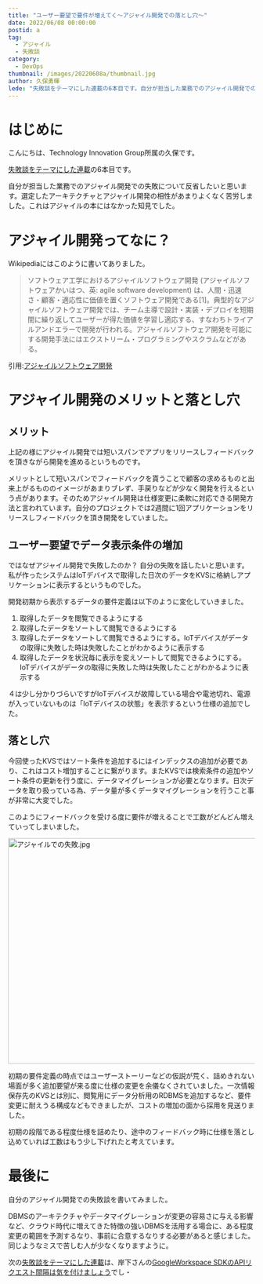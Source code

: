 ```yaml
---
title: "ユーザー要望で要件が増えてく〜アジャイル開発での落とし穴〜"
date: 2022/06/08 00:00:00
postid: a
tag:
  - アジャイル
  - 失敗談
category:
  - DevOps
thumbnail: /images/20220608a/thumbnail.jpg
author: 久保勇暉
lede: "失敗談をテーマにした連載の6本目です。自分が担当した業務でのアジャイル開発での失敗について反省したいと思います。選定したアーキテクチャとアジャイル開発の相性があまりよくなく苦労しました。これはアジャイルの本にはなかった知見でした。"
---
```

# はじめに

こんにちは、Technology Innovation Group所属の久保です。

[失敗談をテーマにした連載](/articles/20220601a/)の6本目です。

自分が担当した業務でのアジャイル開発での失敗について反省したいと思います。選定したアーキテクチャとアジャイル開発の相性があまりよくなく苦労しました。これはアジャイルの本にはなかった知見でした。

# アジャイル開発ってなに？

Wikipediaにはこのように書いてありました。

>ソフトウェア工学におけるアジャイルソフトウェア開発 (アジャイルソフトウェアかいはつ、英: agile software development) は、人間・迅速さ・顧客・適応性に価値を置くソフトウェア開発である[1]。典型的なアジャイルソフトウェア開発では、チーム主導で設計・実装・デプロイを短期間に繰り返してユーザーが得た価値を学習し適応する、すなわちトライアルアンドエラーで開発が行われる。アジャイルソフトウェア開発を可能にする開発手法にはエクストリーム・プログラミングやスクラムなどがある。

引用:[アジャイルソフトウェア開発](https://ja.wikipedia.org/wiki/%E3%82%A2%E3%82%B8%E3%83%A3%E3%82%A4%E3%83%AB%E3%82%BD%E3%83%95%E3%83%88%E3%82%A6%E3%82%A7%E3%82%A2%E9%96%8B%E7%99%BA)

# アジャイル開発のメリットと落とし穴

## メリット

上記の様にアジャイル開発では短いスパンでアプリをリリースしフィードバックを頂きながら開発を進めるというものです。

メリットとして短いスパンでフィードバックを貰うことで顧客の求めるものと出来上がるもののイメージがあまりブレず、手戻りなどが少なく開発を行えるという点があります。そのためアジャイル開発は仕様変更に柔軟に対応できる開発方法と言われています。自分のプロジェクトでは2週間に1回アプリケーションをリリースしフィードバックを頂き開発をしていました。

## ユーザー要望でデータ表示条件の増加

ではなぜアジャイル開発で失敗したのか？ 自分の失敗を話したいと思います。私が作ったシステムはIoTデバイスで取得した日次のデータをKVSに格納しアプリケーションに表示するというものでした。

開発初期から表示するデータの要件定義は以下のように変化していきました。

1. 取得したデータを閲覧できるようにする
1. 取得したデータをソートして閲覧できるようにする
1. 取得したデータをソートして閲覧できるようにする。IoTデバイスがデータの取得に失敗した時は失敗したことがわかるように表示する
1. 取得したデータを状況毎に表示を変えソートして閲覧できるようにする。IoTデバイスがデータの取得に失敗した時は失敗したことがわかるように表示する

４は少し分かりづらいですがIoTデバイスが故障している場合や電池切れ、電源が入っていないものは「IoTデバイスの状態」を表示するという仕様の追加でした。

## 落とし穴

今回使ったKVSではソート条件を追加するにはインデックスの追加が必要であり、これはコスト増加することに繋がります。またKVSでは検索条件の追加やソート条件の更新を行う度に、データマイグレーションが必要となります。日次データを取り扱っている為、データ量が多くデータマイグレーションを行うこと事が非常に大変でした。

このようにフィードバックを受ける度に要件が増えることで工数がどんどん増えていってしまいました。

<img src="/images/20220608a/アジャイルでの失敗.jpg" alt="アジャイルでの失敗.jpg" width="915" height="460" loading="lazy">

初期の要件定義の時点ではユーザーストーリーなどの仮説が荒く、詰めきれない場面が多く追加要望が来る度に仕様の変更を余儀なくされていました。一次情報保存先のKVSとは別に、閲覧用にデータ分析用のRDBMSを追加するなど、要件変更に耐えうる構成などもできましたが、コストの増加の面から採用を見送りました。

初期の段階である程度仕様を詰めたり、途中のフィードバック時に仕様を落とし込めていれば工数はもう少し下げれたと考えています。

# 最後に

自分のアジャイル開発での失敗談を書いてみました。

DBMSのアーキテクチャやデータマイグレーションが変更の容易さに与える影響など、クラウド時代に増えてきた特徴の強いDBMSを活用する場合に、ある程度変更の範囲を予測するなり、事前に合意するなりする必要があると感じました。
同じようなミスで苦しむ人が少なくなりますように。

次の[失敗談をテーマにした連載](/articles/20220601a/)は、岸下さんの[GoogleWorkspace SDKのAPIリクエスト間隔は気を付けましょう](/articles/20220609a/)でし・
